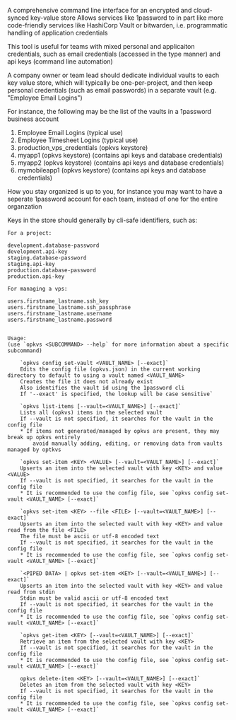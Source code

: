 A comprehensive command line interface for an encrypted and cloud-synced key-value store
Allows services like 1password to in part like more code-friendly services like HashiCorp Vault or bitwarden,
i.e. programmatic handling of application credentials

This tool is useful for teams with mixed personal and applicaiton credentials, such as email credentials (accessed in the type manner)
and api keys (command line automation)

A company owner or team lead should dedicate individual vaults to each key value store, which will typically be one-per-project,
and then keep personal credentials (such as email passwords) in a separate vault (e.g. "Employee Email Logins")


For instance, the following may be the list of the vaults in a 1password business account

1. Employee Email Logins (typical use)
2. Employee Timesheet Logins (typical use)
3. production_vps_credentials (opkvs keystore)
4. myapp1 (opkvs keystore) (contains api keys and database credentials)
5. myapp2 (opkvs keystore) (contains api keys and database credentials)
6. mymobileapp1 (opkvs keystore) (contains api keys and database credentials)

How you stay organized is up to you,
for instance you may want to have a seperate 1password account for each team, instead of one for the entire organzation

Keys in the store should generally by cli-safe identifiers, such as:

    For a project:

    development.database-password
    development.api-key
    staging.database-password
    staging.api-key
    production.database-password
    production.api-key

    For managing a vps:

    users.firstname_lastname.ssh_key
    users.firstname_lastname.ssh_passphrase
    users.firstname_lastname.username
    users.firstname_lastname.password


    Usage:
    (use `opkvs <SUBCOMMAND> --help` for more information about a specific subcommand)

        `opkvs config set-vault <VAULT_NAME> [--exact]`
        Edits the config file (opkvs.json) in the current working directory to default to using a vault named <VAULT_NAME>
        Creates the file it does not already exist
        Also identifies the vault id using the 1password cli
        If '--exact' is specified, the lookup will be case sensitive`

        `opkvs list-items [--vault=<VAULT_NAME>] [--exact]`
        Lists all (opkvs) items in the selected vault
        If --vault is not specified, it searches for the vault in the config file
        * If items not generated/managed by opkvs are present, they may break up opkvs entirely
            avoid manually adding, editing, or removing data from vaults managed by optkvs

        `opkvs set-item <KEY> <VALUE> [--vault=<VAULT_NAME>] [--exact]`
        Upserts an item into the selected vault with key <KEY> and value <VALUE>
        If --vault is not specified, it searches for the vault in the config file
        * It is recommended to use the config file, see `opkvs config set-vault <VAULT_NAME> [--exact]`

        `opkvs set-item <KEY> --file <FILE> [--vault=<VAULT_NAME>] [--exact]`
        Upserts an item into the selected vault with key <KEY> and value read from the file <FILE>
        The file must be ascii or utf-8 encoded text
        If --vault is not specified, it searches for the vault in the config file
        * It is recommended to use the config file, see `opkvs config set-vault <VAULT_NAME> [--exact]`

        `<PIPED DATA> | opkvs set-item <KEY> [--vault=<VAULT_NAME>] [--exact]`
        Upserts an item into the selected vault with key <KEY> and value read from stdin
        Stdin must be valid ascii or utf-8 encoded text
        If --vault is not specified, it searches for the vault in the config file
        * It is recommended to use the config file, see `opkvs config set-vault <VAULT_NAME> [--exact]`

        `opkvs get-item <KEY> [--vault=<VAULT_NAME>] [--exact]`
        Retrieve an item from the selected vault with key <KEY>
        If --vault is not specified, it searches for the vault in the config file
        * It is recommended to use the config file, see `opkvs config set-vault <VAULT_NAME> [--exact]`

        opkvs delete-item <KEY> [--vault=<VAULT_NAME>] [--exact]`
        Deletes an item from the selected vault with key <KEY>
        If --vault is not specified, it searches for the vault in the config file
        * It is recommended to use the config file, see `opkvs config set-vault <VAULT_NAME> [--exact]`